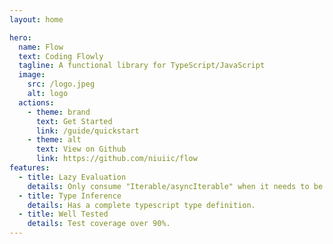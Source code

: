 ```yaml
---
layout: home

hero:
  name: Flow
  text: Coding Flowly
  tagline: A functional library for TypeScript/JavaScript
  image:
    src: /logo.jpeg
    alt: logo
  actions:
    - theme: brand
      text: Get Started
      link: /guide/quickstart
    - theme: alt
      text: View on Github
      link: https://github.com/niuiic/flow
features:
  - title: Lazy Evaluation
    details: Only consume "Iterable/asyncIterable" when it needs to be evaluated.
  - title: Type Inference
    details: Has a complete typescript type definition.
  - title: Well Tested
    details: Test coverage over 90%.
---
```

